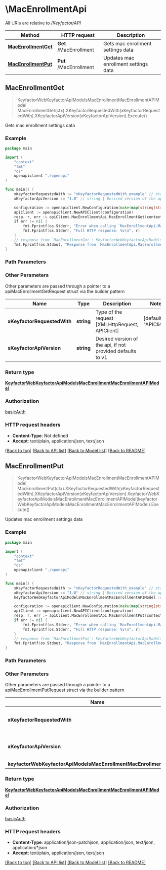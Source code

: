 # \MacEnrollmentApi

All URIs are relative to */Keyfactor/API*

Method | HTTP request | Description
------------- | ------------- | -------------
[**MacEnrollmentGet**](MacEnrollmentApi.md#MacEnrollmentGet) | **Get** /MacEnrollment | Gets mac enrollment settings data
[**MacEnrollmentPut**](MacEnrollmentApi.md#MacEnrollmentPut) | **Put** /MacEnrollment | Updates mac enrollment settings data



## MacEnrollmentGet

> KeyfactorWebKeyfactorApiModelsMacEnrollmentMacEnrollmentAPIModel MacEnrollmentGet(ctx).XKeyfactorRequestedWith(xKeyfactorRequestedWith).XKeyfactorApiVersion(xKeyfactorApiVersion).Execute()

Gets mac enrollment settings data



### Example

```go
package main

import (
    "context"
    "fmt"
    "os"
    openapiclient "./openapi"
)

func main() {
    xKeyfactorRequestedWith := "xKeyfactorRequestedWith_example" // string | Type of the request [XMLHttpRequest, APIClient] (default to "APIClient")
    xKeyfactorApiVersion := "1.0" // string | Desired version of the api, if not provided defaults to v1 (optional)

    configuration := openapiclient.NewConfiguration(make(map[string]string))
    apiClient := openapiclient.NewAPIClient(configuration)
    resp, r, err := apiClient.MacEnrollmentApi.MacEnrollmentGet(context.Background()).XKeyfactorRequestedWith(xKeyfactorRequestedWith).XKeyfactorApiVersion(xKeyfactorApiVersion).Execute()
    if err != nil {
        fmt.Fprintf(os.Stderr, "Error when calling `MacEnrollmentApi.MacEnrollmentGet``: %v\n", err)
        fmt.Fprintf(os.Stderr, "Full HTTP response: %v\n", r)
    }
    // response from `MacEnrollmentGet`: KeyfactorWebKeyfactorApiModelsMacEnrollmentMacEnrollmentAPIModel
    fmt.Fprintf(os.Stdout, "Response from `MacEnrollmentApi.MacEnrollmentGet`: %v\n", resp)
}
```

### Path Parameters



### Other Parameters

Other parameters are passed through a pointer to a apiMacEnrollmentGetRequest struct via the builder pattern


Name | Type | Description  | Notes
------------- | ------------- | ------------- | -------------
 **xKeyfactorRequestedWith** | **string** | Type of the request [XMLHttpRequest, APIClient] | [default to &quot;APIClient&quot;]
 **xKeyfactorApiVersion** | **string** | Desired version of the api, if not provided defaults to v1 | 

### Return type

[**KeyfactorWebKeyfactorApiModelsMacEnrollmentMacEnrollmentAPIModel**](KeyfactorWebKeyfactorApiModelsMacEnrollmentMacEnrollmentAPIModel.md)

### Authorization

[basicAuth](../README.md#Configuration)

### HTTP request headers

- **Content-Type**: Not defined
- **Accept**: text/plain, application/json, text/json

[[Back to top]](#) [[Back to API list]](../README.md#documentation-for-api-endpoints)
[[Back to Model list]](../README.md#documentation-for-models)
[[Back to README]](../README.md)


## MacEnrollmentPut

> KeyfactorWebKeyfactorApiModelsMacEnrollmentMacEnrollmentAPIModel MacEnrollmentPut(ctx).XKeyfactorRequestedWith(xKeyfactorRequestedWith).XKeyfactorApiVersion(xKeyfactorApiVersion).KeyfactorWebKeyfactorApiModelsMacEnrollmentMacEnrollmentAPIModel(keyfactorWebKeyfactorApiModelsMacEnrollmentMacEnrollmentAPIModel).Execute()

Updates mac enrollment settings data



### Example

```go
package main

import (
    "context"
    "fmt"
    "os"
    openapiclient "./openapi"
)

func main() {
    xKeyfactorRequestedWith := "xKeyfactorRequestedWith_example" // string | Type of the request [XMLHttpRequest, APIClient] (default to "APIClient")
    xKeyfactorApiVersion := "1.0" // string | Desired version of the api, if not provided defaults to v1 (optional)
    keyfactorWebKeyfactorApiModelsMacEnrollmentMacEnrollmentAPIModel := *openapiclient.NewKeyfactorWebKeyfactorApiModelsMacEnrollmentMacEnrollmentAPIModel() // KeyfactorWebKeyfactorApiModelsMacEnrollmentMacEnrollmentAPIModel |  (optional)

    configuration := openapiclient.NewConfiguration(make(map[string]string))
    apiClient := openapiclient.NewAPIClient(configuration)
    resp, r, err := apiClient.MacEnrollmentApi.MacEnrollmentPut(context.Background()).XKeyfactorRequestedWith(xKeyfactorRequestedWith).XKeyfactorApiVersion(xKeyfactorApiVersion).KeyfactorWebKeyfactorApiModelsMacEnrollmentMacEnrollmentAPIModel(keyfactorWebKeyfactorApiModelsMacEnrollmentMacEnrollmentAPIModel).Execute()
    if err != nil {
        fmt.Fprintf(os.Stderr, "Error when calling `MacEnrollmentApi.MacEnrollmentPut``: %v\n", err)
        fmt.Fprintf(os.Stderr, "Full HTTP response: %v\n", r)
    }
    // response from `MacEnrollmentPut`: KeyfactorWebKeyfactorApiModelsMacEnrollmentMacEnrollmentAPIModel
    fmt.Fprintf(os.Stdout, "Response from `MacEnrollmentApi.MacEnrollmentPut`: %v\n", resp)
}
```

### Path Parameters



### Other Parameters

Other parameters are passed through a pointer to a apiMacEnrollmentPutRequest struct via the builder pattern


Name | Type | Description  | Notes
------------- | ------------- | ------------- | -------------
 **xKeyfactorRequestedWith** | **string** | Type of the request [XMLHttpRequest, APIClient] | [default to &quot;APIClient&quot;]
 **xKeyfactorApiVersion** | **string** | Desired version of the api, if not provided defaults to v1 | 
 **keyfactorWebKeyfactorApiModelsMacEnrollmentMacEnrollmentAPIModel** | [**KeyfactorWebKeyfactorApiModelsMacEnrollmentMacEnrollmentAPIModel**](KeyfactorWebKeyfactorApiModelsMacEnrollmentMacEnrollmentAPIModel.md) |  | 

### Return type

[**KeyfactorWebKeyfactorApiModelsMacEnrollmentMacEnrollmentAPIModel**](KeyfactorWebKeyfactorApiModelsMacEnrollmentMacEnrollmentAPIModel.md)

### Authorization

[basicAuth](../README.md#Configuration)

### HTTP request headers

- **Content-Type**: application/json-patchjson, application/json, text/json, application/*json
- **Accept**: text/plain, application/json, text/json

[[Back to top]](#) [[Back to API list]](../README.md#documentation-for-api-endpoints)
[[Back to Model list]](../README.md#documentation-for-models)
[[Back to README]](../README.md)

